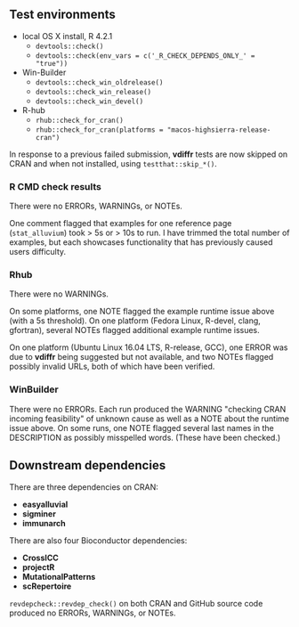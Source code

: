 ## Test environments

* local OS X install, R 4.2.1
  * `devtools::check()`
  * `devtools::check(env_vars = c('_R_CHECK_DEPENDS_ONLY_' = "true"))`
* Win-Builder
  * `devtools::check_win_oldrelease()`
  * `devtools::check_win_release()`
  * `devtools::check_win_devel()`
* R-hub
  * `rhub::check_for_cran()`
  * `rhub::check_for_cran(platforms = "macos-highsierra-release-cran")`

In response to a previous failed submission, **vdiffr** tests are now skipped on CRAN and when not installed, using `testthat::skip_*()`.

### R CMD check results

There were no ERRORs, WARNINGs, or NOTEs.

One comment flagged that examples for one reference page (`stat_alluvium`) took > 5s or > 10s to run. I have trimmed the total number of examples, but each showcases functionality that has previously caused users difficulty.

### Rhub

There were no WARNINGs.

On some platforms, one NOTE flagged the example runtime issue above (with a 5s threshold). On one platform (Fedora Linux, R-devel, clang, gfortran), several NOTEs flagged additional example runtime issues.

On one platform (Ubuntu Linux 16.04 LTS, R-release, GCC), one ERROR was due to **vdiffr** being suggested but not available, and two NOTEs flagged possibly invalid URLs, both of which have been verified.

### WinBuilder

There were no ERRORs. Each run produced the WARNING "checking CRAN incoming feasibility" of unknown cause as well as a NOTE about the runtime issue above. On some runs, one NOTE flagged several last names in the DESCRIPTION as possibly misspelled words. (These have been checked.)

## Downstream dependencies

There are three dependencies on CRAN:

- **easyalluvial**
- **sigminer**
- **immunarch**

There are also four Bioconductor dependencies:

- **CrossICC**
- **projectR**
- **MutationalPatterns**
- **scRepertoire**

`revdepcheck::revdep_check()` on both CRAN and GitHub source code produced no ERRORs, WARNINGs, or NOTEs.
